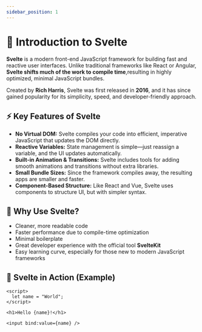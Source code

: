 ```yaml
---
sidebar_position: 1
---
```


# 🧡 Introduction to Svelte

**Svelte** is a modern front-end JavaScript framework for building fast and reactive user interfaces.
Unlike traditional frameworks like React or Angular, **Svelte shifts much of the work to compile
time**,resulting in highly optimized, minimal JavaScript bundles.

Created by **Rich Harris**, Svelte was first released in **2016**, and it has since gained popularity
 for its simplicity, speed, and developer-friendly approach.

## ⚡ Key Features of Svelte

- **No Virtual DOM:** Svelte compiles your code into efficient, imperative JavaScript that updates
the DOM directly.
- **Reactive Variables:** State management is simple—just reassign a variable, and the UI updates automatically.
- **Built-in Animation & Transitions:** Svelte includes tools for adding smooth animations and
transitions without extra libraries.
- **Small Bundle Sizes:** Since the framework compiles away, the resulting apps are smaller and faster.
- **Component-Based Structure:** Like React and Vue, Svelte uses components to structure UI, but
with simpler syntax.

## 🚀 Why Use Svelte?

- Cleaner, more readable code
- Faster performance due to compile-time optimization
- Minimal boilerplate
- Great developer experience with the official tool **SvelteKit**
- Easy learning curve, especially for those new to modern JavaScript frameworks

## 👋 Svelte in Action (Example)

```svelte
<script>
  let name = "World";
</script>

<h1>Hello {name}!</h1>

<input bind:value={name} />
